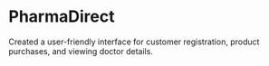 # PharmaDirect
 Created a user-friendly interface for customer registration, product purchases, and viewing doctor details.
